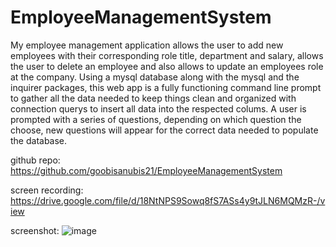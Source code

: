# EmployeeManagementSystem

My employee management application allows the user to add new employees with their corresponding role title, department and salary, allows the user to delete an employee and also allows to update an employees role at the company. Using a mysql database along with the mysql and the inquirer packages, this web app is a fully functioning command line prompt to gather all the data needed to keep things clean and organized with connection querys to insert all data into the respected colums. A user is prompted with a series of questions, depending on which question the choose, new questions will appear for the correct data needed to populate the database.

github repo: https://github.com/goobisanubis21/EmployeeManagementSystem

screen recording: https://drive.google.com/file/d/18NtNPS9Sowq8fS7ASs4y9tJLN6MQMzR-/view

screenshot: ![image](https://user-images.githubusercontent.com/69410816/100529079-92650b00-31b1-11eb-9730-23b78966f8b2.png)